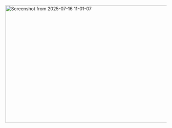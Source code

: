 <img width="1690" height="366" alt="Screenshot from 2025-07-16 11-01-07" src="https://github.com/user-attachments/assets/bc7cd50b-c89b-40f3-b01f-789534b1f70f" />
